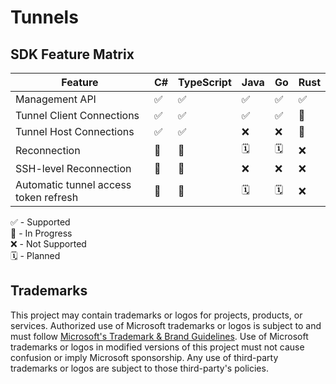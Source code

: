 # Tunnels

## SDK Feature Matrix

| Feature | C# | TypeScript | Java | Go | Rust |
|---|---|---|---|---|---|
| Management API | ✅ | ✅ | ✅ | ✅ | ✅ |
| Tunnel Client Connections | ✅ | ✅ | ✅ | ✅ | 🚧 |
| Tunnel Host Connections | ✅ | ✅ | ❌ | ❌ | 🚧 |
| Reconnection | 🚧 | 🚧 | 🗓️ | 🗓️ | ❌ |
| SSH-level Reconnection | 🚧 | 🚧 | ❌ | ❌ | ❌ |
| Automatic tunnel access token refresh | 🚧 | 🚧 | 🗓️ | 🗓️ | ❌ |

✅ - Supported  
🚧 - In Progress  
❌ - Not Supported  
🗓️ - Planned  

## Trademarks

This project may contain trademarks or logos for projects, products, or services. Authorized use of Microsoft 
trademarks or logos is subject to and must follow 
[Microsoft's Trademark & Brand Guidelines](https://www.microsoft.com/en-us/legal/intellectualproperty/trademarks/usage/general).
Use of Microsoft trademarks or logos in modified versions of this project must not cause confusion or imply Microsoft sponsorship.
Any use of third-party trademarks or logos are subject to those third-party's policies.
